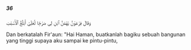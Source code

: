 ##### 36

<span class="ayah">وَقَالَ فِرْعَوْنُ يَٰهَٰمَٰنُ ٱبْنِ لِى صَرْحًۭا لَّعَلِّىٓ أَبْلُغُ ٱلْأَسْبَٰبَ</span>

<span class="ayah_translation">Dan berkatalah Fir'aun: "Hai Haman, buatkanlah bagiku sebuah bangunan yang tinggi supaya aku sampai ke pintu-pintu,</span>
